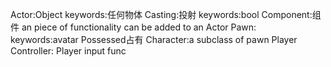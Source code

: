 Actor:Object
    keywords:任何物体
Casting:投射
    keywords:bool
Component:组件 an piece of functionality can be added to an Actor
Pawn:
    keywords:avatar Possessed占有
Character:a subclass of pawn
Player Controller: Player input func